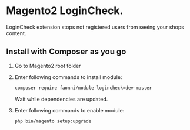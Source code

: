 # Magento2 LoginCheck. 
LoginCheck extension stops not registered users from seeing your shops content.

## Install with Composer as you go

1. Go to Magento2 root folder

2. Enter following commands to install module:

    ```bash
    composer require faonni/module-logincheck=dev-master
    ```
   Wait while dependencies are updated.

3. Enter following commands to enable module:

    ```bash
    php bin/magento setup:upgrade
    ```
